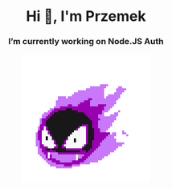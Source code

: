 <h1 align="center">Hi 👋, I'm Przemek</h1>
<!--<h3 align="center">A passionate student of Information Technology</h3>-->

<h3 align="center"> I’m currently working on Node.JS Auth</h3>

<p align="center"><img align="center" src="./assets/68747470733a2f2f7468756d62732e6766796361742e636f6d2f41646f7261626c65436c657665724b6f616c61626561722d6d61782d316d622e676966.gif" /></p>

<!-- <p align="center"><img align="center" src="https://github-readme-streak-stats.herokuapp.com/?user=botprzemek&" alt="botprzemek" /></p> -->
